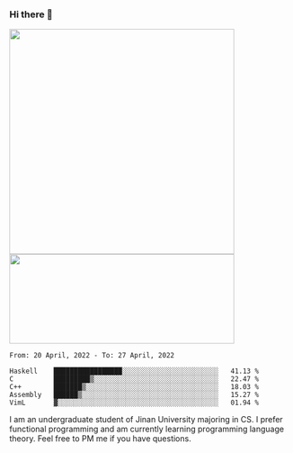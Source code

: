 ### Hi there 👋

<!--
**pe200012/pe200012** is a ✨ _special_ ✨ repository because its `README.md` (this file) appears on your GitHub profile.

Here are some ideas to get you started:

- 🔭 I’m currently working on ...
- 🌱 I’m currently learning ...
- 👯 I’m looking to collaborate on ...
- 🤔 I’m looking for help with ...
- 💬 Ask me about ...
- 📫 How to reach me: ...
- 😄 Pronouns: ...
- ⚡ Fun fact: ...
-->
<p>
    <img width="400em" src="https://github-readme-stats.vercel.app/api?username=pe200012&show_icons=true&icon_color=f44336&title_color=757de8">
    <img width="400em" height="159em" src="https://github-readme-stats.vercel.app/api/top-langs/?username=pe200012&hide=html,cmake,css&title_color=757de8&layout=compact">
</p>

<!--START_SECTION:waka-->
```text
From: 20 April, 2022 - To: 27 April, 2022

Haskell    █████████████████░░░░░░░░░░░░░░░░░░░░░░░░   41.13 % 
C          █████████▒░░░░░░░░░░░░░░░░░░░░░░░░░░░░░░░   22.47 % 
C++        ███████▒░░░░░░░░░░░░░░░░░░░░░░░░░░░░░░░░░   18.03 % 
Assembly   ██████▒░░░░░░░░░░░░░░░░░░░░░░░░░░░░░░░░░░   15.27 % 
VimL       ▓░░░░░░░░░░░░░░░░░░░░░░░░░░░░░░░░░░░░░░░░   01.94 % 
```
<!--END_SECTION:waka-->

I am an undergraduate student of Jinan University majoring in CS. I prefer functional programming and am currently learning programming language theory. Feel free to PM me if you have questions.
